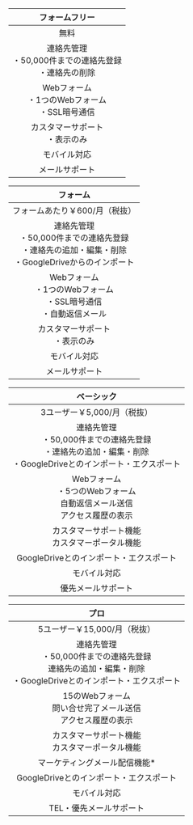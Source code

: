 フォームフリー|
:--------:|
無料|
連絡先管理<br>・50,000件までの連絡先登録<br>・連絡先の削除<br> |
Webフォーム<br>・1つのWebフォーム<br>・SSL暗号通信|
カスタマーサポート<br>・表示のみ|
モバイル対応|
メールサポート|


フォーム|
:--------:|
フォームあたり￥600/月（税抜）|
連絡先管理<br>・50,000件までの連絡先登録<br>・連絡先の追加・編集・削除<br>・GoogleDriveからのインポート|
Webフォーム<br>・1つのWebフォーム<br>・SSL暗号通信<br>・自動返信メール|
カスタマーサポート<br>・表示のみ|
モバイル対応|
メールサポート|

ベーシック|
:--------:|
3ユーザー￥5,000/月（税抜）|
連絡先管理<br>・50,000件までの連絡先登録<br>・連絡先の追加・編集・削除<br>・GoogleDriveとのインポート・エクスポート|
Webフォーム<br>・5つのWebフォーム<br>自動返信メール送信<br>アクセス履歴の表示|
カスタマーサポート機能<br>カスタマーポータル機能|
GoogleDriveとのインポート・エクスポート|
モバイル対応|
優先メールサポート|

プロ|
:--------:|
5ユーザー￥15,000/月（税抜）|
連絡先管理<br>・50,000件までの連絡先登録<br>連絡先の追加・編集・削除<br>・GoogleDriveとのインポート・エクスポート|
15のWebフォーム<br>問い合せ完了メール送信<br>アクセス履歴の表示|
カスタマーサポート機能<br>カスタマーポータル機能|
マーケティングメール配信機能*|
GoogleDriveとのインポート・エクスポート|
モバイル対応|
TEL・優先メールサポート|
